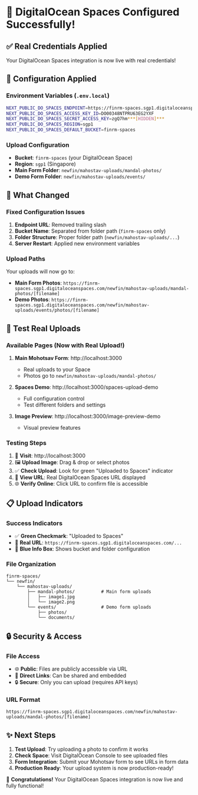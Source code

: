 # 🎉 DigitalOcean Spaces Configured Successfully!

## ✅ **Real Credentials Applied**

Your DigitalOcean Spaces integration is now live with real credentials!

## 🔧 **Configuration Applied**

### **Environment Variables** (`.env.local`)

```bash
NEXT_PUBLIC_DO_SPACES_ENDPOINT=https://finrm-spaces.sgp1.digitaloceanspaces.com
NEXT_PUBLIC_DO_SPACES_ACCESS_KEY_ID=DO00348NTPRU63EG2YXF
NEXT_PUBLIC_DO_SPACES_SECRET_ACCESS_KEY=zgQ7hm***[HIDDEN]***
NEXT_PUBLIC_DO_SPACES_REGION=sgp1
NEXT_PUBLIC_DO_SPACES_DEFAULT_BUCKET=finrm-spaces
```

### **Upload Configuration**

- **Bucket**: `finrm-spaces` (your DigitalOcean Space)
- **Region**: `sgp1` (Singapore)
- **Main Form Folder**: `newfin/mahostav-uploads/mandal-photos/`
- **Demo Form Folder**: `newfin/mahostav-uploads/events/`

## 🚀 **What Changed**

### **Fixed Configuration Issues**

1. **Endpoint URL**: Removed trailing slash
2. **Bucket Name**: Separated from folder path (`finrm-spaces` only)
3. **Folder Structure**: Proper folder path (`newfin/mahostav-uploads/...`)
4. **Server Restart**: Applied new environment variables

### **Upload Paths**

Your uploads will now go to:

- **Main Form Photos**: `https://finrm-spaces.sgp1.digitaloceanspaces.com/newfin/mahostav-uploads/mandal-photos/[filename]`
- **Demo Photos**: `https://finrm-spaces.sgp1.digitaloceanspaces.com/newfin/mahostav-uploads/events/photos/[filename]`

## 🎯 **Test Real Uploads**

### **Available Pages** (Now with Real Upload!)

1. **Main Mohotsav Form**: http://localhost:3000

   - Real uploads to your Space
   - Photos go to `newfin/mahostav-uploads/mandal-photos/`

2. **Spaces Demo**: http://localhost:3000/spaces-upload-demo

   - Full configuration control
   - Test different folders and settings

3. **Image Preview**: http://localhost:3000/image-preview-demo
   - Visual preview features

### **Testing Steps**

1. 📁 **Visit**: http://localhost:3000
2. 🖼️ **Upload Image**: Drag & drop or select photos
3. ✅ **Check Upload**: Look for green "Uploaded to Spaces" indicator
4. 🔗 **View URL**: Real DigitalOcean Spaces URL displayed
5. 🌐 **Verify Online**: Click URL to confirm file is accessible

## 📋 **Upload Indicators**

### **Success Indicators**

- ✅ **Green Checkmark**: "Uploaded to Spaces"
- 🔗 **Real URL**: `https://finrm-spaces.sgp1.digitaloceanspaces.com/...`
- 📁 **Blue Info Box**: Shows bucket and folder configuration

### **File Organization**

```
finrm-spaces/
└── newfin/
    └── mahostav-uploads/
        ├── mandal-photos/          # Main form uploads
        │   ├── image1.jpg
        │   └── image2.png
        └── events/                 # Demo form uploads
            ├── photos/
            └── documents/
```

## 🔒 **Security & Access**

### **File Access**

- 🌐 **Public**: Files are publicly accessible via URL
- 🔗 **Direct Links**: Can be shared and embedded
- 🔒 **Secure**: Only you can upload (requires API keys)

### **URL Format**

```
https://finrm-spaces.sgp1.digitaloceanspaces.com/newfin/mahostav-uploads/mandal-photos/[filename]
```

## ✨ **Next Steps**

1. **Test Upload**: Try uploading a photo to confirm it works
2. **Check Space**: Visit DigitalOcean Console to see uploaded files
3. **Form Integration**: Submit your Mohotsav form to see URLs in form data
4. **Production Ready**: Your upload system is now production-ready!

🎉 **Congratulations!** Your DigitalOcean Spaces integration is now live and fully functional!
